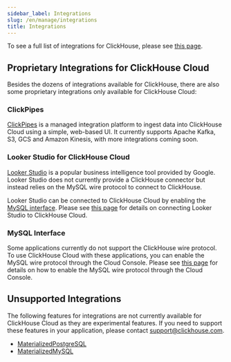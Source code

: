 ```yaml
---
sidebar_label: Integrations
slug: /en/manage/integrations
title: Integrations
---
```


To see a full list of integrations for ClickHouse, please see [this page](/en/integrations).

## Proprietary Integrations for ClickHouse Cloud

Besides the dozens of integrations available for ClickHouse, there are also some proprietary integrations only available for ClickHouse Cloud:

### ClickPipes

[ClickPipes](/en/integrations/clickpipes) is a managed integration platform to ingest data into ClickHouse Cloud using a simple, web-based UI. It currently supports Apache Kafka, S3, GCS and Amazon Kinesis, with more integrations coming soon.


### Looker Studio for ClickHouse Cloud

[Looker Studio](https://lookerstudio.google.com/) is a popular business intelligence tool provided by Google. Looker Studio does not currently provide a ClickHouse connector but instead relies on the MySQL wire protocol to connect to ClickHouse.

Looker Studio can be connected to ClickHouse Cloud by enabling the [MySQL interface](/en/interfaces/mysql). Please see [this page](/en/interfaces/mysql#enabling-the-mysql-interface-on-clickhouse-cloud) for details on connecting Looker Studio to ClickHouse Cloud.

### MySQL Interface

Some applications currently do not support the ClickHouse wire protocol. To use ClickHouse Cloud with these applications, you can enable the MySQL wire protocol through the Cloud Console. Please see [this page](/en/interfaces/mysql#enabling-the-mysql-interface-on-clickhouse-cloud) for details on how to enable the MySQL wire protocol through the Cloud Console.

## Unsupported Integrations

The following features for integrations are not currently available for ClickHouse Cloud as they are experimental features. If you need to support these features in your application, please contact support@clickhouse.com.

- [MaterializedPostgreSQL](/en/engines/table-engines/integrations/materialized-postgresql)
- [MaterializedMySQL](/en/engines/database-engines/materialized-mysql)

